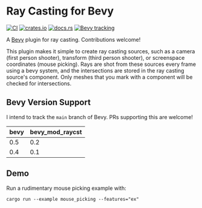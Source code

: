 # Ray Casting for Bevy


[![CI](https://github.com/aevyrie/bevy_mod_raycast/workflows/CI/badge.svg?branch=master)](https://github.com/aevyrie/bevy_mod_picking/actions?query=workflow%3A%22CI%22+branch%3Amaster)
[![crates.io](https://img.shields.io/crates/v/bevy_mod_raycast)](https://crates.io/crates/bevy_mod_raycast)
[![docs.rs](https://docs.rs/bevy_mod_raycast/badge.svg)](https://docs.rs/bevy_mod_raycast)
[![Bevy tracking](https://img.shields.io/badge/Bevy%20tracking-main-lightblue)](https://github.com/bevyengine/bevy/blob/main/docs/plugins_guidelines.md#main-branch-tracking)

A [Bevy](https://github.com/bevyengine/bevy) plugin for ray casting. Contributions welcome!

This plugin makes it simple to create ray casting sources, such as a camera (first person shooter), transform (third person shooter), or screenspace coordinates (mouse picking). Rays are shot from these sources every frame using a bevy system, and the intersections are stored in the ray casting source's component. Only meshes that you mark with a component will be checked for intersections.

## Bevy Version Support

I intend to track the `main` branch of Bevy. PRs supporting this are welcome! 

|bevy|bevy_mod_raycst|
|---|---|
|0.5|0.2|
|0.4|0.1|

## Demo

Run a rudimentary mouse picking example with:

```shell
cargo run --example mouse_picking --features="ex"
```
